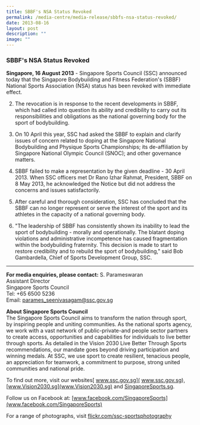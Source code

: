 ```yaml
---
title: SBBF's NSA Status Revoked
permalink: /media-centre/media-release/sbbfs-nsa-status-revoked/
date: 2013-08-16
layout: post
description: ""
image: ""
---
```

### **SBBF's NSA Status Revoked**

**Singapore, 16 August 2013** - Singapore Sports Council (SSC) announced today that the Singapore Bodybuilding and Fitness Federation's (SBBF) National Sports Association (NSA) status has been revoked with immediate effect.

2. The revocation is in response to the recent developments in SBBF, which had called into question its ability and credibility to carry out its responsibilities and obligations as the national governing body for the sport of bodybuilding.

3. On 10 April this year, SSC had asked the SBBF to explain and clarify issues of concern related to doping at the Singapore National Bodybuilding and Physique Sports Championships; its de-affiliation by Singapore National Olympic Council (SNOC); and other governance matters.

4. SBBF failed to make a representation by the given deadline - 30 April 2013. When SSC officers met Dr Rano Izhar Rahmat, President, SBBF on 8 May 2013, he acknowledged the Notice but did not address the concerns and issues satisfactorily.

5. After careful and thorough consideration, SSC has concluded that the SBBF can no longer represent or serve the interest of the sport and its athletes in the capacity of a national governing body.

6. "The leadership of SBBF has consistently shown its inability to lead the sport of bodybuilding - morally and operationally. The blatant doping violations and administrative incompetence has caused fragmentation within the bodybuilding fraternity. This decision is made to start to restore credibility and to rebuild the sport of bodybuilding," said Bob Gambardella, Chief of Sports Development Group, SSC.

---

**For media enquiries, please contact:**
S. Parameswaran
<br>Assistant Director
<br>Singapore Sports Council
<br>Tel: +65 6500 5236
<br>Email: [parames_seenivasagam@ssc.gov.sg](parames_seenivasagam@ssc.gov.sg)

**About Singapore Sports Council**
<br>
The Singapore Sports Council aims to transform the nation through sport, by inspiring people and uniting communities. As the national sports agency, we work with a vast network of public-private-and people sector partners to create access, opportunities and capabilities for individuals to live better through sports. As detailed in the Vision 2030 Live Better Through Sports recommendations, our mandate goes beyond driving participation and winning medals. At SSC, we use sport to create resilient, tenacious people, an appreciation for teamwork, a commitment to purpose, strong united communities and national pride.

To find out more, visit our websites[ www.ssc.gov.sg]( www.ssc.gov.sg), [www.Vision2030.sg](www.Vision2030.sg) and [SingaporeSports.sg](SingaporeSports.sg).

Follow us on Facebook at: [www.facebook.com/SingaporeSports](www.facebook.com/SingaporeSports)

For a range of photographs, visit [flickr.com/ssc-sportsphotography](flickr.com/ssc-sportsphotography)